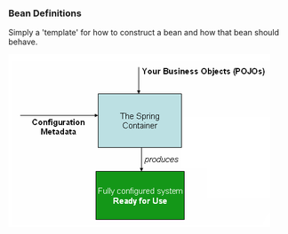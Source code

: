 ### Bean Definitions

Simply a 'template' for how to construct a bean and how that bean should behave.

![Spring IoC Context Config](ioc_config.png)